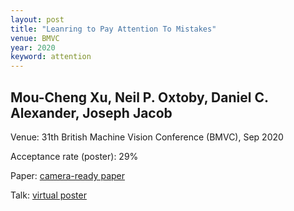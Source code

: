 ```yaml
---
layout: post
title: "Leanring to Pay Attention To Mistakes"
venue: BMVC
year: 2020
keyword: attention
---
```

Mou-Cheng Xu, Neil P. Oxtoby, Daniel C. Alexander, Joseph Jacob
---
Venue: 31th British Machine Vision Conference (BMVC), Sep 2020

Acceptance rate (poster): 29%

Paper: <a href="https://www.bmvc2020-conference.com/assets/papers/0335.pdf"> camera-ready paper </a>

Talk: <a href="https://www.bmvc2020-conference.com/conference/papers/paper_0335.html"> virtual poster </a>

